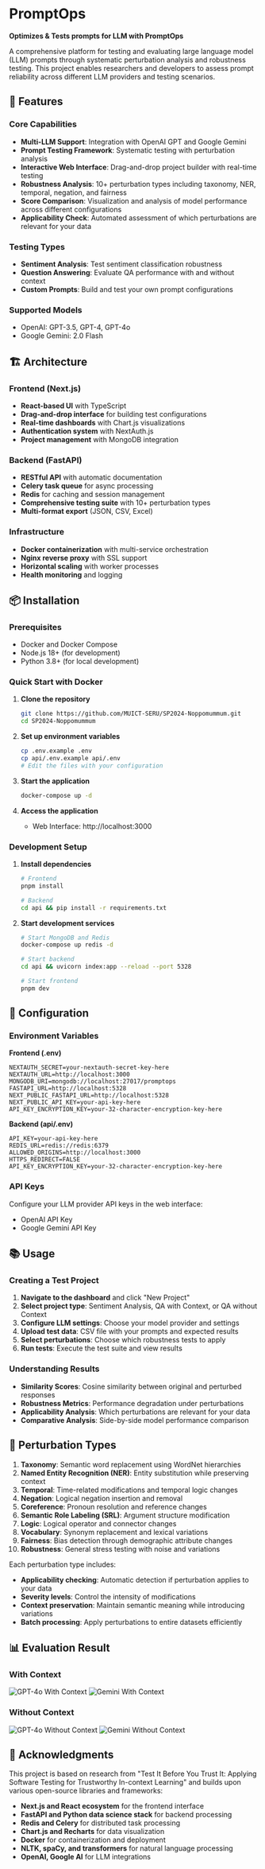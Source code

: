 # PromptOps

**Optimizes & Tests prompts for LLM with PromptOps**

A comprehensive platform for testing and evaluating large language model (LLM) prompts through systematic perturbation analysis and robustness testing. This project enables researchers and developers to assess prompt reliability across different LLM providers and testing scenarios.

## 🚀 Features

### Core Capabilities
- **Multi-LLM Support**: Integration with OpenAI GPT and Google Gemini
- **Prompt Testing Framework**: Systematic testing with perturbation analysis
- **Interactive Web Interface**: Drag-and-drop project builder with real-time testing
- **Robustness Analysis**: 10+ perturbation types including taxonomy, NER, temporal, negation, and fairness
- **Score Comparison**: Visualization and analysis of model performance across different configurations
- **Applicability Check**: Automated assessment of which perturbations are relevant for your data

### Testing Types
- **Sentiment Analysis**: Test sentiment classification robustness
- **Question Answering**: Evaluate QA performance with and without context
- **Custom Prompts**: Build and test your own prompt configurations

### Supported Models
- OpenAI: GPT-3.5, GPT-4, GPT-4o
- Google Gemini: 2.0 Flash

## 🏗️ Architecture

### Frontend (Next.js)
- **React-based UI** with TypeScript
- **Drag-and-drop interface** for building test configurations
- **Real-time dashboards** with Chart.js visualizations
- **Authentication system** with NextAuth.js
- **Project management** with MongoDB integration

### Backend (FastAPI)
- **RESTful API** with automatic documentation
- **Celery task queue** for async processing
- **Redis** for caching and session management
- **Comprehensive testing suite** with 10+ perturbation types
- **Multi-format export** (JSON, CSV, Excel)

### Infrastructure
- **Docker containerization** with multi-service orchestration
- **Nginx reverse proxy** with SSL support
- **Horizontal scaling** with worker processes
- **Health monitoring** and logging

## 📦 Installation

### Prerequisites
- Docker and Docker Compose
- Node.js 18+ (for development)
- Python 3.8+ (for local development)

### Quick Start with Docker

1. **Clone the repository**
   ```bash
   git clone https://github.com/MUICT-SERU/SP2024-Noppomummum.git
   cd SP2024-Noppomummum
   ```

2. **Set up environment variables**
   ```bash
   cp .env.example .env
   cp api/.env.example api/.env
   # Edit the files with your configuration
   ```

3. **Start the application**
   ```bash
   docker-compose up -d
   ```

4. **Access the application**
   - Web Interface: http://localhost:3000

### Development Setup

1. **Install dependencies**
   ```bash
   # Frontend
   pnpm install
   
   # Backend
   cd api && pip install -r requirements.txt
   ```

2. **Start development services**
   ```bash
   # Start MongoDB and Redis
   docker-compose up redis -d
   
   # Start backend
   cd api && uvicorn index:app --reload --port 5328
   
   # Start frontend
   pnpm dev
   ```

## 🔧 Configuration

### Environment Variables

**Frontend (.env)**
```env
NEXTAUTH_SECRET=your-nextauth-secret-key-here
NEXTAUTH_URL=http://localhost:3000
MONGODB_URI=mongodb://localhost:27017/promptops
FASTAPI_URL=http://localhost:5328
NEXT_PUBLIC_FASTAPI_URL=http://localhost:5328
NEXT_PUBLIC_API_KEY=your-api-key-here
API_KEY_ENCRYPTION_KEY=your-32-character-encryption-key-here
```

**Backend (api/.env)**
```env
API_KEY=your-api-key-here
REDIS_URL=redis://redis:6379
ALLOWED_ORIGINS=http://localhost:3000
HTTPS_REDIRECT=FALSE
API_KEY_ENCRYPTION_KEY=your-32-character-encryption-key-here
```

### API Keys
Configure your LLM provider API keys in the web interface:
- OpenAI API Key
- Google Gemini API Key

## 📚 Usage

### Creating a Test Project

1. **Navigate to the dashboard** and click "New Project"
2. **Select project type**: Sentiment Analysis, QA with Context, or QA without Context
3. **Configure LLM settings**: Choose your model provider and settings
4. **Upload test data**: CSV file with your prompts and expected results
5. **Select perturbations**: Choose which robustness tests to apply
6. **Run tests**: Execute the test suite and view results

### Understanding Results

- **Similarity Scores**: Cosine similarity between original and perturbed responses
- **Robustness Metrics**: Performance degradation under perturbations
- **Applicability Analysis**: Which perturbations are relevant for your data
- **Comparative Analysis**: Side-by-side model performance comparison

## 🧪 Perturbation Types

1. **Taxonomy**: Semantic word replacement using WordNet hierarchies
2. **Named Entity Recognition (NER)**: Entity substitution while preserving context
3. **Temporal**: Time-related modifications and temporal logic changes
4. **Negation**: Logical negation insertion and removal
5. **Coreference**: Pronoun resolution and reference changes
6. **Semantic Role Labeling (SRL)**: Argument structure modification
7. **Logic**: Logical operator and connector changes
8. **Vocabulary**: Synonym replacement and lexical variations
9. **Fairness**: Bias detection through demographic attribute changes
10. **Robustness**: General stress testing with noise and variations

Each perturbation type includes:
- **Applicability checking**: Automatic detection if perturbation applies to your data
- **Severity levels**: Control the intensity of modifications
- **Context preservation**: Maintain semantic meaning while introducing variations
- **Batch processing**: Apply perturbations to entire datasets efficiently

## 📊 Evaluation Result

### With Context
![GPT-4o With Context](images/with_context_gpt.png)
![Gemini With Context](images/with_context_gemini.png)

### Without Context
![GPT-4o Without Context](images/without_context_gpt.png)
![Gemini Without Context](images/without_context_gemini.png)


## 🙏 Acknowledgments

This project is based on research from "Test It Before You Trust It: Applying Software Testing for Trustworthy In-context Learning" and builds upon various open-source libraries and frameworks:

- **Next.js and React ecosystem** for the frontend interface
- **FastAPI and Python data science stack** for backend processing
- **Redis and Celery** for distributed task processing
- **Chart.js and Recharts** for data visualization
- **Docker** for containerization and deployment
- **NLTK, spaCy, and transformers** for natural language processing
- **OpenAI, Google AI** for LLM integrations
